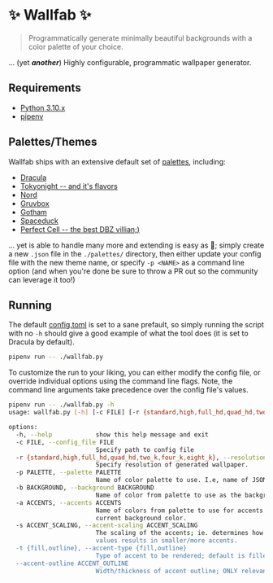# :sparkles: Wallfab :sparkles:

> Programmatically generate minimally beautiful backgrounds
> with a color palette of your choice.

... (yet **_another_**) Highly configurable, programmatic wallpaper generator.

## Requirements

* [Python 3.10.x](https://www.python.org/downloads/)
* [pipenv](https://pipenv.pypa.io/en/latest/)

## Palettes/Themes

Wallfab ships with an extensive default set of [palettes](./palettes), including:

* [Dracula]()
* [Tokyonight -- and it's flavors]()
* [Nord]()
* [Gruvbox]()
* [Gotham]()
* [Spaceduck]()
* [Perfect Cell -- the best DBZ villian;)]()

... yet is able to handle many more and extending is easy as :cake:; simply
create a new `.json` file in the `./palettes/` directory, then either
update your config file with the new theme name, or specify `-p <NAME>`
as a command line option (and when you're done be sure to throw a PR out
so the community can leverage it too!)

## Running

The default [config.toml](./config.toml) is set to a sane prefault, so
simply running the script with no `-h` should give a good example of what
the tool does (it is set to Dracula by default).

```bash
pipenv run -- ./wallfab.py
```

To customize the run to your liking, you can either modify the config file,
or override individual options using the command line flags. Note, the
command line arguments take precedence over the config file's values.

```bash
pipenv run -- ./wallfab.py -h
usage: wallfab.py [-h] [-c FILE] [-r {standard,high,full_hd,quad_hd,two_k,four_k,eight_k}] [-p PALETTE] [-b BACKGROUND] [-a ACCENTS] [-s ACCENT_SCALING] [-t {fill,outline}] [--accent-outline ACCENT_OUTLINE]

options:
  -h, --help            show this help message and exit
  -c FILE, --config_file FILE
                        Specify path to config file
  -r {standard,high,full_hd,quad_hd,two_k,four_k,eight_k}, --resolution {standard,high,full_hd,quad_hd,two_k,four_k,eight_k}
                        Specify resolution of generated wallpaper.
  -p PALETTE, --palette PALETTE
                        Name of color palette to use. I.e, name of JSON file in palettes/ dir.
  -b BACKGROUND, --background BACKGROUND
                        Name of color from palette to use as the background color.
  -a ACCENTS, --accents ACCENTS
                        Name of colors from palette to use for accents (i.e non background); can be CSV names from the palette (e.g 'red,cyan'), or one of two special values: 'all' will use all colors, and 'almost-all' will use all but the
                        current background color.
  -s ACCENT_SCALING, --accent-scaling ACCENT_SCALING
                        The scaling of the accents; ie. determines how big or small they are. Provided value is used to divide the desired resolution's width/height to determine size (so smaller values results in larger accents, and larger
                        values results in smaller/more accents.
  -t {fill,outline}, --accent-type {fill,outline}
                        Type of accent to be rendered; default is filled
  --accent-outline ACCENT_OUTLINE
                        Width/thickness of accent outline; ONLY relevant if accent_type is set to 'outline' -- unused when set to 'fill'
```
